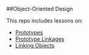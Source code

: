 ##Object-Oriented Design

This repo includes lessons on:

- [Prototypes](./prototypes.md)
- [Prototype Linkages](./prototype_linkages.md)
- [Linking Objects](./linking_objects.md)